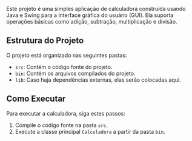 
Este projeto é uma simples aplicação de calculadora construída usando Java e Swing para a interface gráfica do usuário (GUI). Ela suporta operações básicas como adição, subtração, multiplicação e divisão.

## Estrutura do Projeto

O projeto está organizado nas seguintes pastas:

- `src`: Contém o código fonte do projeto.
- `bin`: Contém os arquivos compilados do projeto.
- `lib`: Caso haja dependências externas, elas serão colocadas aqui.

## Como Executar

Para executar a calculadora, siga estes passos:

1. Compile o código fonte na pasta `src`.
2. Execute a classe principal `Calculadora` a partir da pasta `bin`.

